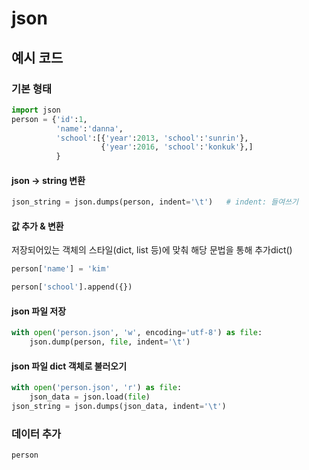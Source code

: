 # json

## 예시 코드

### 기본 형태

```python
import json
person = {'id':1,
          'name':'danna',
          'school':[{'year':2013, 'school':'sunrin'},
                    {'year':2016, 'school':'konkuk'},]
          }
```

#### json -> string 변환

```python
json_string = json.dumps(person, indent='\t')   # indent: 들여쓰기
```

#### 값 추가 & 변환

저장되어있는 객체의 스타일(dict, list 등)에 맞춰 해당 문법을 통해 추가dict()

```python
person['name'] = 'kim'
```

```python
person['school'].append({})
```

#### json 파일 저장

```python
with open('person.json', 'w', encoding='utf-8') as file:
    json.dump(person, file, indent='\t')
```

#### json 파일 dict 객체로 불러오기

```python
with open('person.json', 'r') as file:
    json_data = json.load(file)
json_string = json.dumps(json_data, indent='\t')
```

### 데이터 추가

```python
person
```

